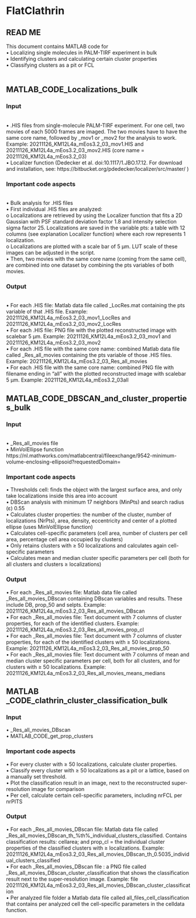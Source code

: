 # FlatClathrin
<h2> READ ME </h2>
This document contains MATLAB code for <br>
•	Localizing single molecules in PALM-TIRF experiment in bulk <br>
•	Identifying  clusters and calculating certain cluster properties <br>
•	Classifying clusters as a pit or FCL <br>
<br>
<h2> MATLAB_CODE_Localizations_bulk </h2>
<h3>Input </h3><br>
•	.HIS files from single-molecule PALM-TIRF experiment. For one cell, two movies of each 5000 frames are imaged. The two movies have to have the same core name, followed by _mov1 or _mov2 for the analysis to work. Example: 20211126_KM12L4a_mEos3.2_03_mov1.HIS and 20211126_KM12L4a_mEos3.2_03_mov2.HIS (core name = 20211126_KM12L4a_mEos3.2_03) <br>
•	Localizer function (Dedecker et al. doi:10.1117/1.JBO.17.12. For download and installation, see: https://bitbucket.org/pdedecker/localizer/src/master/ ) <br>
<h3>Important code aspects </h3><br>
•	Bulk analysis for .HIS files <br>
•	First individual .HIS files are analyzed: <br>
o	Localizations are retrieved by using the Localizer function that fits a 2D Gaussian with PSF standard deviation factor 1.8 and intensity selection sigma factor 25. Localizations are saved in the variable pts: a table with 12 columns (see explanation Localizer function) where each row represents 1 localization. <br>
o	Localizations are plotted with a scale bar of 5 µm. LUT scale of these images can be adjusted in the script.<br>
•	Then, two movies with the same core name (coming from the same cell), are combined into one dataset by combining the pts variables of both movies.<br>
<h3>Output</h3><br>
•	For each .HIS file: Matlab data file called _LocRes.mat containing the pts variable of that .HIS file. Example: 20211126_KM12L4a_mEos3.2_03_mov1_LocRes and 20211126_KM12L4a_mEos3.2_03_mov2_LocRes<br>
•	For each .HIS file: PNG file with the plotted reconstructed image with scalebar 5 µm. Example: 20211126_KM12L4a_mEos3.2_03_mov1 and 20211126_KM12L4a_mEos3.2_03_mov2<br>
•	For each .HIS file with the same core name: combined Matlab data file called _Res_all_movies containing the pts variable of those .HIS files. Example: 20211126_KM12L4a_mEos3.2_03_Res_all_movies<br>
•	For each .HIS file with the same core name: combined PNG file with filename ending in “all” with the plotted reconstructed image with scalebar 5 µm. Example: 20211126_KM12L4a_mEos3.2_03all<br>
<h2>MATLAB_CODE_DBSCAN_and_cluster_properties_bulk<br></h2>
<h3>Input</h3><br>
•	_Res_all_movies file<br>
•	MinVolEllipse function https://nl.mathworks.com/matlabcentral/fileexchange/9542-minimum-volume-enclosing-ellipsoid?requestedDomain= <br>
<h3>Important code aspects<br></h3>
•	Thresholds cell: finds the object with the largest surface area, and only take localizations inside this area into account<br>
•	DBScan analysis with minimum 17 neighbors (MinPts) and search radius (ε) 0.55<br>
•	Calculates cluster properties: the number of the cluster, number of localizations (NrPts), area, density, eccentricity and center of a plotted ellipse (uses MinVolEllipse function)<br>
•	Calculates cell-specific parameters (cell area, number of clusters per cell area, percentage cell area occupied by clusters)<br>
•	Only retains clusters with ≥ 50 localizations and calculates again cell-specific parameters<br>
•	Calculates mean and median cluster specific parameters per cell (both for all clusters and clusters ≥ localizations)<br>
<h3>Output<br></h3>
•	For each _Res_all_movies file: Matlab data file called _Res_all_movies_DBscan containing DBscan variables and results. These include DB, prop_50 and selpts. Example: 20211126_KM12L4a_mEos3.2_03_Res_all_movies_DBscan<br>
•	For each _Res_all_movies file: Text document with 7 columns of cluster properties, for each of the identified clusters. Example: 20211126_KM12L4a_mEos3.2_03_Res_all_movies_prop_cl<br>
•	For each _Res_all_movies file: Text document with 7 columns of cluster properties, for each of the identified clusters with ≥ 50 localizations. Example: 20211126_KM12L4a_mEos3.2_03_Res_all_movies_prop_50<br>
•	For each _Res_all_movies file: Text document with 7 columns of mean and median cluster specific parameters per cell, both for all clusters, and for clusters with  ≥ 50 localizations. Example: 20211126_KM12L4a_mEos3.2_03_Res_all_movies_means_medians<br>
<h2>MATLAB _CODE_clathrin_cluster_classification_bulk<br></h2>
<h3>Input <br></h3>
•	_Res_all_movies_DBscan<br>
•	MATLAB_CODE_get_prop_clusters<br>
<h3>Important code aspects <br></h3>
•	For every cluster with ≥ 50 localizations, calculate cluster properties. <br>
•	Classify every cluster with ≥ 50 localizations as a pit or a lattice, based on a manually set threshold.<br>
•	Plot the classification result in an image, next to the reconstructed super-resolution image for comparison<br>
•	Per cell, calculate certain cell-specific parameters, including nrFCL per nrPITS<br>
<h3>Output <br></h3>
•	For each _Res_all_movies_DBscan file: Matlab data file called _Res_all_movies_DBscan_th_%th%_individual_clusters_classified. Contains classification results: cellarea; and prop_cl = the individual cluster properties of the classified clusters with ≥ localizations. Example: 20211126_KM12L4a_mEos3.2_03_Res_all_movies_DBscan_th_0.5035_individual_clusters_classified<br>
•	For each _Res_all_movies_DBscan file : a PNG file called _Res_all_movies_DBscan_cluster_classification that shows the classification result next to the super-resolution image. Example: file 20211126_KM12L4a_mEos3.2_03_Res_all_movies_DBscan_cluster_classification<br>
•	Per analyzed file folder a Matlab data file called all_files_cell_classification that contains per analyzed cell the cell-specific parameters in the celldata function.<br>


